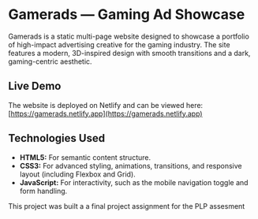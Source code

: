 # Gamerads — Gaming Ad Showcase

Gamerads is a static multi-page website designed to showcase a portfolio of high-impact advertising creative for the gaming industry. The site features a modern, 3D-inspired design with smooth transitions and a dark, gaming-centric aesthetic.

## Live Demo

The website is deployed on Netlify and can be viewed here:
[https://gamerads.netlify.app](https://gamerads.netlify.app)

## Technologies Used

*   **HTML5:** For semantic content structure.
*   **CSS3:** For advanced styling, animations, transitions, and responsive layout (including Flexbox and Grid).
*   **JavaScript:** For interactivity, such as the mobile navigation toggle and form handling.

This project was built a a final project assignment for the PLP assesment
